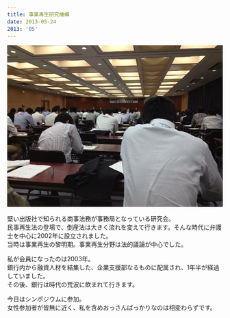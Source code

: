 ```yaml
---
title: 事業再生研究機構
date: 2013-05-24
2013: '05'
---
```



![画像](/images/uploads/20130525finesco_orig.jpg)

堅い出版社で知られる商事法務が事務局となっている研究会。  
民事再生法の登場で、倒産法は大きく流れを変えて行きます。そんな時代に弁護士を中心に2002年に設立されました。  
当時は事業再生の黎明期。事業再生分野は法的議論が中心でした。  
  
私が会員になったのは2003年。  
銀行内から融資人材を結集した、企業支援部なるものに配属され、1年半が経過していました。  
その後、銀行は時代の荒波に飲まれて行きます。  
  
今日はシンポジウムに参加。  
女性参加者が皆無に近く、私を含めおっさんばっかりなのは相変わらずです。